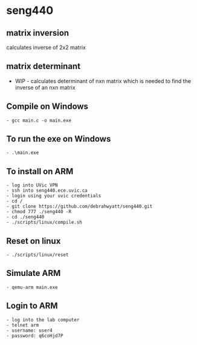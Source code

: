 # seng440


## matrix inversion
calculates inverse of 2x2 matrix 

## matrix determinant
 - WIP - 
 calculates determinant of nxn matrix which is needed to find the inverse of an nxn matrix

## Compile on Windows
    - gcc main.c -o main.exe

## To run the exe on Windows
    - .\main.exe

## To install on ARM
    - log into UVic VPN
    - ssh into seng440.ece.uvic.ca
    - login using your uvic credentials
    - cd /
    - git clone https://github.com/debrahwyatt/seng440.git
    - chmod 777 ./seng440 -R
    - cd ./seng440
    - ./scripts/linux/compile.sh

## Reset on linux
    - ./scripts/linux/reset

## Simulate ARM
    - qemu-arm main.exe

## Login to ARM
    - log into the lab computer
    - telnet arm
    - username: user4
    - password: q6coHjd7P
